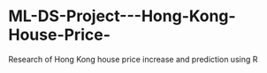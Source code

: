 # ML-DS-Project---Hong-Kong-House-Price-
Research of Hong Kong house price increase and prediction using R
